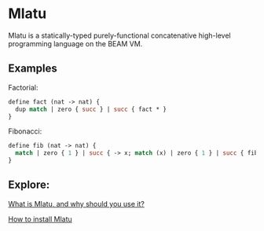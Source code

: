 # Mlatu

Mlatu is a statically-typed purely-functional concatenative high-level programming language on the BEAM VM.

## Examples

Factorial:

```ml
define fact (nat -> nat) {
  dup match | zero { succ } | succ { fact * }
}
```

Fibonacci:

```ml
define fib (nat -> nat) {
  match | zero { 1 } | succ { -> x; match (x) | zero { 1 } | succ { fib x fib + } }
}
```
## Explore:

[What is Mlatu, and why should you use it?](/intro.md)

[How to install Mlatu](/installation.md)